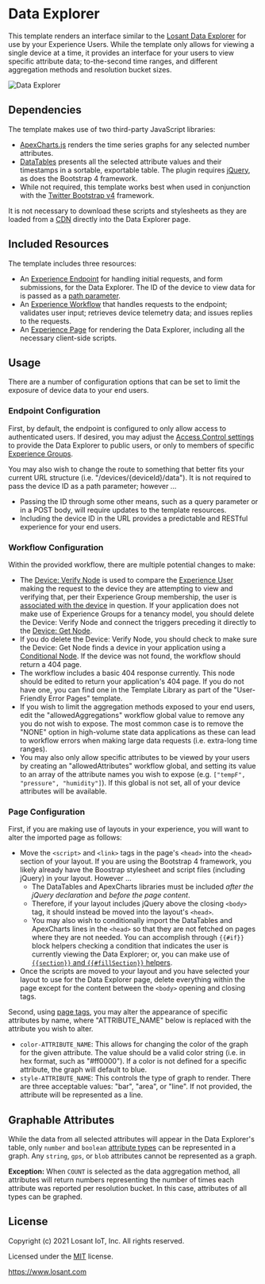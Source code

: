 # Data Explorer

This template renders an interface similar to the [Losant Data Explorer](https://~exportplaceholderid-docs-url~/applications/data-explorer/) for use by your Experience Users. While the template only allows for viewing a single device at a time, it provides an interface for your users to view specific attribute data; to-the-second time ranges, and different aggregation methods and resolution bucket sizes.

![Data Explorer](https://~exportplaceholderid-files-domain~/~exportplaceholderid-application-libraryExperiencesPagesDataExplorer-0~/template/data-explorer-preview.png)

## Dependencies

The template makes use of two third-party JavaScript libraries:

- [ApexCharts.js](https://apexcharts.com/) renders the time series graphs for any selected number attributes.
- [DataTables](https://datatables.net/) presents all the selected attribute values and their timestamps in a sortable, exportable table. The plugin requires [jQuery](https://jquery.com/), as does the Bootstrap 4 framework.
- While not required, this template works best when used in conjunction with the [Twitter Bootstrap v4](https://getbootstrap.com/docs/4.6/getting-started/introduction/) framework.

It is not necessary to download these scripts and stylesheets as they are loaded from a [CDN](https://www.cloudflare.com/learning/cdn/what-is-a-cdn/) directly into the Data Explorer page.

## Included Resources

The template includes three resources:

- An [Experience Endpoint](https://~exportplaceholderid-docs-url~/experiences/endpoints/) for handling initial requests, and form submissions, for the Data Explorer. The ID of the device to view data for is passed as a [path parameter](https://~exportplaceholderid-docs-url~/experiences/endpoints/#route).
- An [Experience Workflow](https://~exportplaceholderid-docs-url~/workflows/experience-workflows/) that handles requests to the endpoint; validates user input; retrieves device telemetry data; and issues replies to the requests.
- An [Experience Page](https://~exportplaceholderid-docs-url~/experiences/views/#custom-pages) for rendering the Data Explorer, including all the necessary client-side scripts.

## Usage

There are a number of configuration options that can be set to limit the exposure of device data to your end users.

### Endpoint Configuration

First, by default, the endpoint is configured to only allow access to authenticated users. If desired, you may adjust the [Access Control settings](https://~exportplaceholderid-docs-url~/experiences/endpoints/#access-control) to provide the Data Explorer to public users, or only to members of specific [Experience Groups](https://~exportplaceholderid-docs-url~/experiences/groups/).

You may also wish to change the route to something that better fits your current URL structure (i.e. "/devices/{deviceId}/data"). It is not required to pass the device ID as a path parameter; however ...

- Passing the ID through some other means, such as a query parameter or in a POST body, will require updates to the template resources.
- Including the device ID in the URL provides a predictable and RESTful experience for your end users.

### Workflow Configuration

Within the provided workflow, there are multiple potential changes to make:

- The [Device: Verify Node](https://~exportplaceholderid-docs-url~/workflows/experience/verify-device/) is used to compare the [Experience User](https://~exportplaceholderid-docs-url~/experiences/users/) making the request to the device they are attempting to view and verifying that, per their Experience Group membership, the user is [associated with the device](https://~exportplaceholderid-docs-url~/experiences/groups/#devices) in question. If your application does not make use of Experience Groups for a tenancy model, you should delete the Device: Verify Node and connect the triggers preceding it directly to the [Device: Get Node](https://~exportplaceholderid-docs-url~/workflows/data/get-device/).
- If you do delete the Device: Verify Node, you should check to make sure the Device: Get Node finds a device in your application using a [Conditional Node](https://~exportplaceholderid-docs-url~/workflows/logic/conditional/). If the device was not found, the workflow should return a 404 page.
- The workflow includes a basic 404 response currently. This node should be edited to return your application's 404 page. If you do not have one, you can find one in the Template Library as part of the "User-Friendly Error Pages" template.
- If you wish to limit the aggregation methods exposed to your end users, edit the "allowedAggregations" workflow global value to remove any you do not wish to expose. The most common case is to remove the "NONE" option in high-volume state data applications as these can lead to workflow errors when making large data requests (i.e. extra-long time ranges).
- You may also only allow specific attributes to be viewed by your users by creating an "allowedAttributes" workflow global, and setting its value to an array of the attribute names you wish to expose (e.g. `["tempF", "pressure", "humidity"]`). If this global is not set, all of your device attributes will be available.

### Page Configuration

First, if you are making use of layouts in your experience, you will want to alter the imported page as follows:

- Move the `<script>` and `<link>` tags in the page's `<head>` into the `<head>` section of your layout. If you are using the Bootstrap 4 framework, you likely already have the Boostrap stylesheet and script files (including jQuery) in your layout. However ...
   - The DataTables and ApexCharts libraries must be included *after the jQuery declaration* and *before the page content*.
   - Therefore, if your layout includes jQuery above the closing `<body>` tag, it should instead be moved into the layout's `<head>`.
   - You may also wish to conditionally import the DataTables and ApexCharts lines in the `<head>` so that they are not fetched on pages where they are not needed. You can accomplish through `{{#if}}` block helpers checking a condition that indicates the user is currently viewing the Data Explorer; or, you can make use of [`{{section}}` and `{{#fillSection}}` helpers](https://~exportplaceholderid-docs-url~/experiences/views/#section-helpers).
- Once the scripts are moved to your layout and you have selected your layout to use for the Data Explorer page, delete everything within the page except for the content between the `<body>` opening and closing tags.

Second, using [page tags](https://~exportplaceholderid-docs-url~/experiences/views/#page-configuration), you may alter the appearance of specific attributes by name, where "ATTRIBUTE_NAME" below is replaced with the attribute you wish to alter.

- `color-ATTRIBUTE_NAME`: This allows for changing the color of the graph for the given attribute. The value should be a valid color string (i.e. in hex format, such as "#ff0000"). If a color is not defined for a specific attribute, the graph will default to blue. 
- `style-ATTRIBUTE_NAME`: This controls the type of graph to render. There are three acceptable values: "bar", "area", or "line". If not provided, the attribute will be represented as a line.

## Graphable Attributes

While the data from all selected attributes will appear in the Data Explorer's table, only `number` and `boolean` [attribute types](https://~exportplaceholderid-docs-url~/devices/attributes/#attribute-data-types) can be represented in a graph. Any `string`, `gps`, or `blob` attributes cannot be represented as a graph.

**Exception:** When `COUNT` is selected as the data aggregation method, all attributes will return numbers representing the number of times each attribute was reported per resolution bucket. In this case, attributes of all types can be graphed.

## License

Copyright (c) 2021 Losant IoT, Inc. All rights reserved.

Licensed under the [MIT](https://github.com/Losant/losant-templates/blob/master/LICENSE.txt) license.

https://www.losant.com